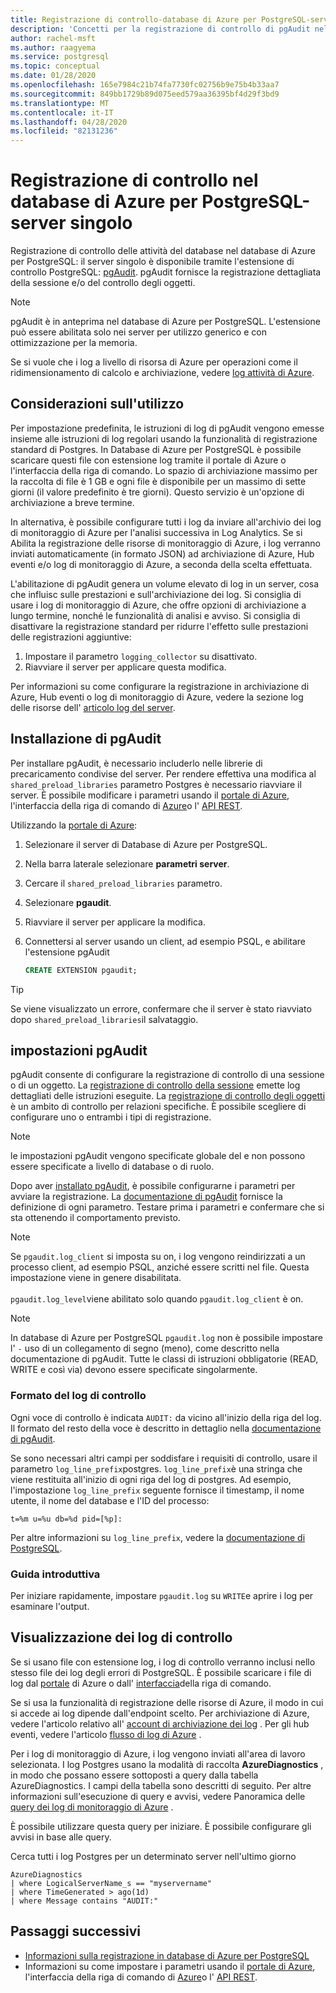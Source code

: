 ```yaml
---
title: Registrazione di controllo-database di Azure per PostgreSQL-server singolo
description: 'Concetti per la registrazione di controllo di pgAudit nel database di Azure per PostgreSQL: singolo server.'
author: rachel-msft
ms.author: raagyema
ms.service: postgresql
ms.topic: conceptual
ms.date: 01/28/2020
ms.openlocfilehash: 165e7984c21b74fa7730fc02756b9e75b4b33aa7
ms.sourcegitcommit: 849bb1729b89d075eed579aa36395bf4d29f3bd9
ms.translationtype: MT
ms.contentlocale: it-IT
ms.lasthandoff: 04/28/2020
ms.locfileid: "82131236"
---
```

# <a name="audit-logging-in-azure-database-for-postgresql---single-server"></a>Registrazione di controllo nel database di Azure per PostgreSQL-server singolo

Registrazione di controllo delle attività del database nel database di Azure per PostgreSQL: il server singolo è disponibile tramite l'estensione di controllo PostgreSQL: [pgAudit](https://www.pgaudit.org/). pgAudit fornisce la registrazione dettagliata della sessione e/o del controllo degli oggetti.

> [!NOTE]
> pgAudit è in anteprima nel database di Azure per PostgreSQL.
> L'estensione può essere abilitata solo nei server per utilizzo generico e con ottimizzazione per la memoria.

Se si vuole che i log a livello di risorsa di Azure per operazioni come il ridimensionamento di calcolo e archiviazione, vedere [log attività di Azure](../azure-monitor/platform/platform-logs-overview.md).

## <a name="usage-considerations"></a>Considerazioni sull'utilizzo
Per impostazione predefinita, le istruzioni di log di pgAudit vengono emesse insieme alle istruzioni di log regolari usando la funzionalità di registrazione standard di Postgres. In Database di Azure per PostgreSQL è possibile scaricare questi file con estensione log tramite il portale di Azure o l'interfaccia della riga di comando. Lo spazio di archiviazione massimo per la raccolta di file è 1 GB e ogni file è disponibile per un massimo di sette giorni (il valore predefinito è tre giorni). Questo servizio è un'opzione di archiviazione a breve termine.

In alternativa, è possibile configurare tutti i log da inviare all'archivio dei log di monitoraggio di Azure per l'analisi successiva in Log Analytics. Se si Abilita la registrazione delle risorse di monitoraggio di Azure, i log verranno inviati automaticamente (in formato JSON) ad archiviazione di Azure, Hub eventi e/o log di monitoraggio di Azure, a seconda della scelta effettuata.

L'abilitazione di pgAudit genera un volume elevato di log in un server, cosa che influisc sulle prestazioni e sull'archiviazione dei log. Si consiglia di usare i log di monitoraggio di Azure, che offre opzioni di archiviazione a lungo termine, nonché le funzionalità di analisi e avviso. Si consiglia di disattivare la registrazione standard per ridurre l'effetto sulle prestazioni delle registrazioni aggiuntive:

   1. Impostare il parametro `logging_collector` su disattivato. 
   2. Riavviare il server per applicare questa modifica.

Per informazioni su come configurare la registrazione in archiviazione di Azure, Hub eventi o log di monitoraggio di Azure, vedere la sezione log delle risorse dell' [articolo log del server](concepts-server-logs.md).

## <a name="installing-pgaudit"></a>Installazione di pgAudit

Per installare pgAudit, è necessario includerlo nelle librerie di precaricamento condivise del server. Per rendere effettiva una modifica al `shared_preload_libraries` parametro Postgres è necessario riavviare il server. È possibile modificare i parametri usando il [portale di Azure](howto-configure-server-parameters-using-portal.md), l'interfaccia della riga di comando di [Azure](howto-configure-server-parameters-using-cli.md)o l' [API REST](/rest/api/postgresql/configurations/createorupdate).

Utilizzando la [portale di Azure](https://portal.azure.com):

   1. Selezionare il server di Database di Azure per PostgreSQL.
   2. Nella barra laterale selezionare **parametri server**.
   3. Cercare il `shared_preload_libraries` parametro.
   4. Selezionare **pgaudit**.
   5. Riavviare il server per applicare la modifica.

   6. Connettersi al server usando un client, ad esempio PSQL, e abilitare l'estensione pgAudit
      ```SQL
      CREATE EXTENSION pgaudit;
      ```

> [!TIP]
> Se viene visualizzato un errore, confermare che il server è stato riavviato dopo `shared_preload_libraries`il salvataggio.

## <a name="pgaudit-settings"></a>impostazioni pgAudit

pgAudit consente di configurare la registrazione di controllo di una sessione o di un oggetto. La [registrazione di controllo della sessione](https://github.com/pgaudit/pgaudit/blob/master/README.md#session-audit-logging) emette log dettagliati delle istruzioni eseguite. La [registrazione di controllo degli oggetti](https://github.com/pgaudit/pgaudit/blob/master/README.md#object-audit-logging) è un ambito di controllo per relazioni specifiche. È possibile scegliere di configurare uno o entrambi i tipi di registrazione. 

> [!NOTE]
> le impostazioni pgAudit vengono specificate globale del e non possono essere specificate a livello di database o di ruolo.

Dopo aver [installato pgAudit](#installing-pgaudit), è possibile configurarne i parametri per avviare la registrazione. La [documentazione di pgAudit](https://github.com/pgaudit/pgaudit/blob/master/README.md#settings) fornisce la definizione di ogni parametro. Testare prima i parametri e confermare che si sta ottenendo il comportamento previsto.

> [!NOTE]
> Se `pgaudit.log_client` si imposta su on, i log vengono reindirizzati a un processo client, ad esempio PSQL, anziché essere scritti nel file. Questa impostazione viene in genere disabilitata. <br> <br>
> `pgaudit.log_level`viene abilitato solo quando `pgaudit.log_client` è on.

> [!NOTE]
> In database di Azure per PostgreSQL `pgaudit.log` non è possibile impostare l' `-` uso di un collegamento di segno (meno), come descritto nella documentazione di pgAudit. Tutte le classi di istruzioni obbligatorie (READ, WRITE e così via) devono essere specificate singolarmente.

### <a name="audit-log-format"></a>Formato del log di controllo
Ogni voce di controllo è indicata `AUDIT:` da vicino all'inizio della riga del log. Il formato del resto della voce è descritto in dettaglio nella [documentazione di pgAudit](https://github.com/pgaudit/pgaudit/blob/master/README.md#format).

Se sono necessari altri campi per soddisfare i requisiti di controllo, usare il parametro `log_line_prefix`postgres. `log_line_prefix`è una stringa che viene restituita all'inizio di ogni riga del log di postgres. Ad esempio, l'impostazione `log_line_prefix` seguente fornisce il timestamp, il nome utente, il nome del database e l'ID del processo:

```
t=%m u=%u db=%d pid=[%p]:
```

Per altre informazioni su `log_line_prefix`, vedere la [documentazione di PostgreSQL](https://www.postgresql.org/docs/current/runtime-config-logging.html#GUC-LOG-LINE-PREFIX).

### <a name="getting-started"></a>Guida introduttiva
Per iniziare rapidamente, impostare `pgaudit.log` su `WRITE`e aprire i log per esaminare l'output. 

## <a name="viewing-audit-logs"></a>Visualizzazione dei log di controllo
Se si usano file con estensione log, i log di controllo verranno inclusi nello stesso file dei log degli errori di PostgreSQL. È possibile scaricare i file di log dal [portale](howto-configure-server-logs-in-portal.md) di Azure o dall' [interfaccia](howto-configure-server-logs-using-cli.md)della riga di comando. 

Se si usa la funzionalità di registrazione delle risorse di Azure, il modo in cui si accede ai log dipende dall'endpoint scelto. Per archiviazione di Azure, vedere l'articolo relativo all' [account di archiviazione dei log](../azure-monitor/platform/resource-logs-collect-storage.md) . Per gli hub eventi, vedere l'articolo [flusso di log di Azure](../azure-monitor/platform/resource-logs-stream-event-hubs.md) .

Per i log di monitoraggio di Azure, i log vengono inviati all'area di lavoro selezionata. I log Postgres usano la modalità di raccolta **AzureDiagnostics** , in modo che possano essere sottoposti a query dalla tabella AzureDiagnostics. I campi della tabella sono descritti di seguito. Per altre informazioni sull'esecuzione di query e avvisi, vedere Panoramica delle [query dei log di monitoraggio di Azure](../azure-monitor/log-query/log-query-overview.md) .

È possibile utilizzare questa query per iniziare. È possibile configurare gli avvisi in base alle query.

Cerca tutti i log Postgres per un determinato server nell'ultimo giorno
```
AzureDiagnostics
| where LogicalServerName_s == "myservername"
| where TimeGenerated > ago(1d) 
| where Message contains "AUDIT:"
```

## <a name="next-steps"></a>Passaggi successivi
- [Informazioni sulla registrazione in database di Azure per PostgreSQL](concepts-server-logs.md)
- Informazioni su come impostare i parametri usando il [portale di Azure](howto-configure-server-parameters-using-portal.md), l'interfaccia della riga di comando di [Azure](howto-configure-server-parameters-using-cli.md)o l' [API REST](/rest/api/postgresql/configurations/createorupdate).
